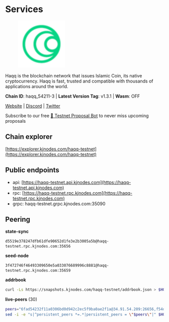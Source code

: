 # Services

<figure><img src="https://raw.githubusercontent.com/kj89/cosmos-images/main/logos/haqq.png" width="150" alt=""><figcaption></figcaption></figure>

Haqq is the blockchain network that issues Islamic Coin,  its native cryptocurrency. Haqq is fast, trusted and  compatible with thousands of applications around the world.

**Chain ID**: haqq_54211-3 | **Latest Version Tag**: v1.3.1 | **Wasm**: OFF

[Website](https://islamiccoin.net) | [Discord](https://discord.gg/hU9MHG5kZq) | [Twitter](https://twitter.com/Islamic_Coin)



Subscribe to our free [🤖 Testnet Proposal Bot](https://t.me/kjnodes_testnet_proposal_bot) to never miss upcoming proposals


## Chain explorer
[https://explorer.kjnodes.com/haqq-testnet](https://explorer.kjnodes.com/haqq-testnet)

## Public endpoints

* api: [https://haqq-testnet.api.kjnodes.com](https://haqq-testnet.api.kjnodes.com)
* rpc: [https://haqq-testnet.rpc.kjnodes.com](https://haqq-testnet.rpc.kjnodes.com)
* grpc: haqq-testnet.grpc.kjnodes.com:35090

## Peering

**state-sync**

```text
d5519e378247dfb61dfe90652d1fe3e2b3005a5b@haqq-testnet.rpc.kjnodes.com:35656
```

**seed-node**

```text
3f472746f46493309650e5a033076689996c8881@haqq-testnet.rpc.kjnodes.com:35659
```

**addrbook**
```bash
curl -Ls https://snapshots.kjnodes.com/haqq-testnet/addrbook.json > $HOME/.haqqd/config/addrbook.json
```

**live-peers** (30)
```bash
peers="6fad54232f11a0306bd0d942c2ec5f9ba0ae2f1a@34.91.54.209:26656,f54d4de6d4ae81ec8a2315b54247872b315f198d@65.109.57.9:26656,ffc8b0dbe8eea3083320cdc014cc6ce8f60e5096@23.88.74.54:35656,230d299006a432b0f44534ca8a19c8c876c0ccb3@85.10.193.246:26656,23ff658b56fbb8bc73372973a34733ff5d79b435@142.132.202.50:11604,927a323649e7dd8d4c75da6e5edaee439652b46f@65.109.92.241:20116,3df5a68b919177179c6dcb0b9c9354fd6bbba1c8@65.109.92.240:20116,442d3bacb350437b8d9f0f1431e0519b81094100@135.181.62.222:26656,16f40215d018c7d657fef0bb5ce2950251d525d2@148.251.51.144:36656,bc777df96c83c0433561c88c541dbbc520928f6c@195.3.221.239:26656,a884387139109784cad9193652b82ef20a85d713@38.242.159.148:26656,9eb507f9365313dbe7f426050fec9648298f58ee@109.205.183.51:26656,62bf004201a90ce00df6f69390378c3d90f6dd7e@45.83.173.19:26656,78e3ef8adf819b479acc13a2f92ab5c0fa350aeb@66.45.231.30:11464,32a8eec046b95e8646ff0810b4596dc7083a0beb@65.108.145.131:26656,23a1176c9911eac442d6d1bf15f92eeabb3981d5@45.83.173.18:26656,5a223d77d01319a8c7f648eddfc8549cafcd8ca5@34.147.118.211:26656,b8a448782429ee7679c580ec5ef20a7325916cb3@202.61.194.254:56656,331ca63236ba05842d561e22c0bcc8582efa60a1@209.126.80.192:26656,d7ac44bf8f8d760c3df1a8695145021f35feb985@34.88.220.124:26656,a6150d39e4725d28a56f41ebf3c6d457c54bd2f1@34.138.250.4:26656,d5519e378247dfb61dfe90652d1fe3e2b3005a5b@65.109.68.190:35656,ba56c564a5430632e59e2b08fc348735bc56b32f@154.12.232.140:26656,24e894d4d8a18276acf6051cccf369a1ce69842d@65.108.151.105:26656,5c11c697aaf2dabf96e3eb7e7e621c200bd309ee@65.21.225.58:26656,0833039f717227ccd156d156ea772746b8ac6d71@185.225.191.149:26656,2a9a320e38e80b8cbaf60be2cf65cea6592f45e9@18.159.219.73:26656,ccff2d110a06e8a76fd1529200d96316eb077007@65.108.78.116:46656,5b2ee53c742ce5d392b93c8f193f489a4f13f685@5.189.186.222:26656,90b40d2b773090b82aa7788c2d1937e4fd6d2dc0@65.108.231.124:19656"
sed -i -e "s|^persistent_peers *=.*|persistent_peers = \"$peers\"|" $HOME/.haqqd/config/config.toml
```
